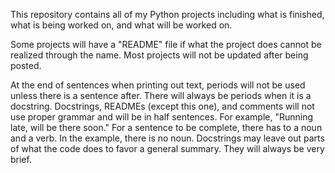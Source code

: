 This repository contains all of my Python projects including what is finished, what is being worked on, and what will be worked on.

Some projects will have a "README" file if what the project does cannot be realized through the name.
Most projects will not be updated after being posted.

At the end of sentences when printing out text, periods will not be used unless there is a sentence after.
There will always be periods when it is a docstring. 
Docstrings, READMEs (except this one), and comments will not use proper grammar and will be in half sentences. For example, "Running late, will be there soon." For a sentence to be complete, there has to a noun and a verb. In the example, there is no noun.
Docstrings may leave out parts of what the code does to favor a general summary. They will always be very brief.
